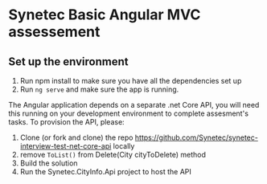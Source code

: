 # Synetec Basic Angular MVC assessement

## Set up the environment

1. Run npm install to make sure you have all the dependencies set up
2. Run `ng serve` and make sure the app is running.

The Angular application depends on a separate .net Core API, you will need this running on your development environment to complete assesment's tasks. To provision the API, please:

1. Clone (or fork and clone) the repo https://github.com/Synetec/synetec-interview-test-net-core-api locally
2. remove `ToList()` from Delete(City cityToDelete) method
3. Build the solution
4. Run the Synetec.CityInfo.Api project to host the API
